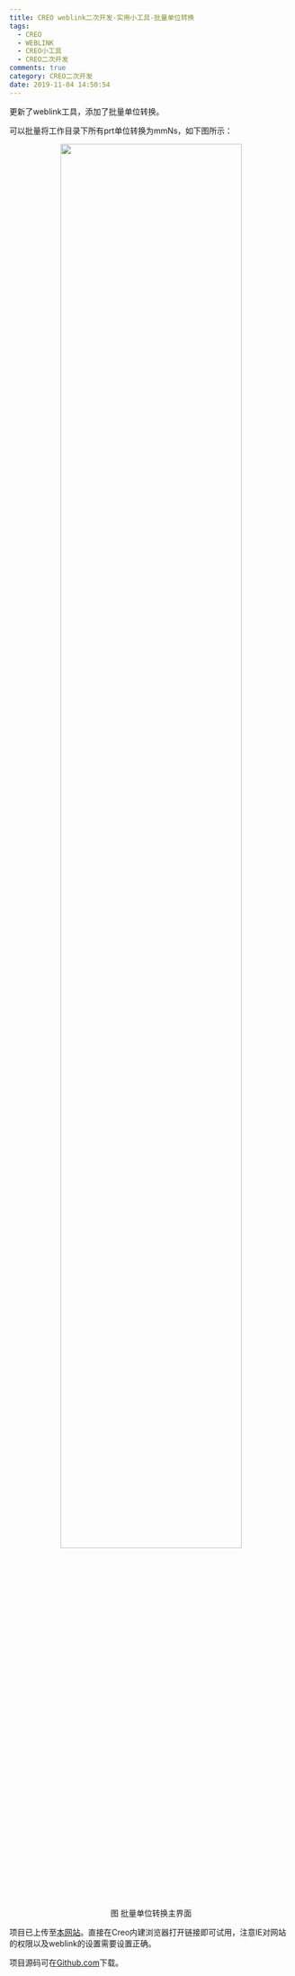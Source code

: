 ```yaml
---
title: CREO weblink二次开发-实用小工具-批量单位转换
tags:
  - CREO
  - WEBLINK
  - CREO小工具
  - CREO二次开发
comments: true
category: CREO二次开发
date: 2019-11-04 14:50:54
---
```



更新了weblink工具，添加了批量单位转换。

可以批量将工作目录下所有prt单位转换为mmNs，如下图所示：

<div align="center">
    <img src="/img/proe/weblinktool11.png" style="width:80%" align="center"/>
    <p>图 批量单位转换主界面</p>
</div>

项目已上传至[本网站](http://www.hudi.site/weblink.html)。直接在Creo内建浏览器打开链接即可试用，注意IE对网站的权限以及weblink的设置需要设置正确。

项目源码可在<a href="https://github.com/slacker-HD/creo_weblink" target="_blank">Github.com</a>下载。
